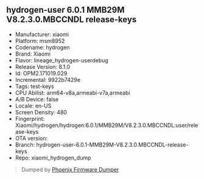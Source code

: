 ## hydrogen-user 6.0.1 MMB29M V8.2.3.0.MBCCNDL release-keys
- Manufacturer: xiaomi
- Platform: msm8952
- Codename: hydrogen
- Brand: Xiaomi
- Flavor: lineage_hydrogen-userdebug
- Release Version: 8.1.0
- Id: OPM2.171019.029
- Incremental: 9922b7429e
- Tags: test-keys
- CPU Abilist: arm64-v8a,armeabi-v7a,armeabi
- A/B Device: false
- Locale: en-US
- Screen Density: 480
- Fingerprint: Xiaomi/hydrogen/hydrogen:6.0.1/MMB29M/V8.2.3.0.MBCCNDL:user/release-keys
- OTA version: 
- Branch: hydrogen-user-6.0.1-MMB29M-V8.2.3.0.MBCCNDL-release-keys
- Repo: xiaomi_hydrogen_dump


>Dumped by [Phoenix Firmware Dumper](https://github.com/DroidDumps/phoenix_firmware_dumper)
